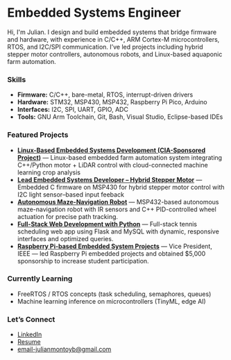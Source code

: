 # Embedded Systems Engineer 

Hi, I'm Julian.
I design and build embedded systems that bridge firmware and hardware, with experience in C/C++, ARM Cortex-M microcontrollers, RTOS, and I2C/SPI communication.
I’ve led projects including hybrid stepper motor controllers, autonomous robots, and Linux-based aquaponic farm automation.

### Skills
- **Firmware:** C/C++, bare-metal, RTOS, interrupt-driven drivers
- **Hardware:** STM32, MSP430, MSP432, Raspberry Pi Pico, Arduino
- **Interfaces:** I2C, SPI, UART, GPIO, ADC
- **Tools:** GNU Arm Toolchain, Git, Bash, Visual Studio, Eclipse-based IDEs

### Featured Projects
- [**Linux-Based Embedded Systems Development (CIA-Sponsored Project)**](https://github.com/julianm-7/linux-embedded-farm-automation) — Linux-based embedded farm automation system integrating C++/Python motor + LiDAR control with cloud-connected machine learning crop analysis
- [**Lead Embedded Systems Developer – Hybrid Stepper Motor**](https://github.com/julianm-7/HybridStepperMotor) — Embedded C firmware on MSP430 for hybrid stepper motor control with I2C light sensor–based input feeback
- [**Autonomous Maze-Navigation Robot**](https://github.com/julianm-7/Autonomous-Maze-Navigation-Robot) — MSP432-based autonomous maze-navigation robot with IR sensors and C++ PID-controlled wheel actuation for precise path tracking.
- [**Full-Stack Web Development with Python**](https://github.com/julianmontoyab/TennisSchedule) — Full-stack tennis scheduling web app using Flask and MySQL with dynamic, responsive interfaces and optimized queries.
- [**Raspberry Pi-based Embedded System Projects**](link) — Vice President, IEEE — led Raspberry Pi embedded projects and obtained $5,000 sponsorship to increase student participation.

### Currently Learning
- FreeRTOS / RTOS concepts (task scheduling, semaphores, queues)
- Machine learning inference on microcontrollers (TinyML, edge AI) 

### Let’s Connect
- [LinkedIn](https://www.linkedin.com/in/julian-montoyab/)  
- [Resume](https://github.com/julianmontoyab/julianmontoyab/blob/main/Julian%20Montoyas%20Resume.pdf)  
- email-julianmontoyb@gmail.com
